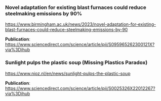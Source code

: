 ### Novel adaptation for existing blast furnaces could reduce steelmaking emissions by 90%
https://www.birmingham.ac.uk/news/2023/novel-adaptation-for-existing-blast-furnaces-could-reduce-steelmaking-emissions-by-90

**Publication**: https://www.sciencedirect.com/science/article/pii/S095965262300121X?via%3Dihub

### Sunlight pulps the plastic soup (Missing Plastics Paradox)
https://www.nioz.nl/en/news/sunlight-pulps-the-plastic-soup

**Publication**: https://www.sciencedirect.com/science/article/pii/S0025326X22012267?via%3Dihub


